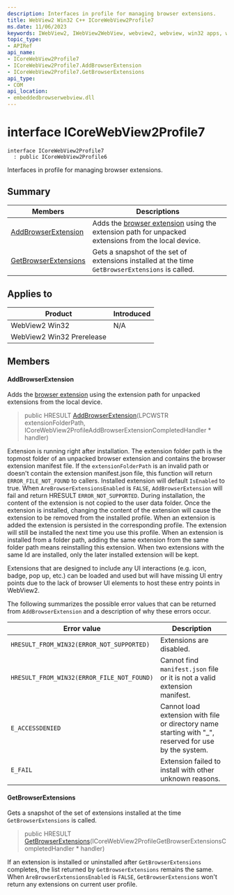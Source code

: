 ```yaml
---
description: Interfaces in profile for managing browser extensions.
title: WebView2 Win32 C++ ICoreWebView2Profile7
ms.date: 11/06/2023
keywords: IWebView2, IWebView2WebView, webview2, webview, win32 apps, win32, edge, ICoreWebView2, ICoreWebView2Controller, browser control, edge html, ICoreWebView2Profile7
topic_type: 
- APIRef
api_name:
- ICoreWebView2Profile7
- ICoreWebView2Profile7.AddBrowserExtension
- ICoreWebView2Profile7.GetBrowserExtensions
api_type:
- COM
api_location:
- embeddedbrowserwebview.dll
---
```


# interface ICoreWebView2Profile7

```
interface ICoreWebView2Profile7
  : public ICoreWebView2Profile6
```

Interfaces in profile for managing browser extensions.

## Summary

 Members                        | Descriptions
--------------------------------|---------------------------------------------
[AddBrowserExtension](#addbrowserextension) | Adds the [browser extension](https://developer.mozilla.org/en-US/docs/Mozilla/Add-ons/WebExtensions) using the extension path for unpacked extensions from the local device.
[GetBrowserExtensions](#getbrowserextensions) | Gets a snapshot of the set of extensions installed at the time `GetBrowserExtensions` is called.

## Applies to

Product                         | Introduced
--------------------------------|---------------------------------------------
WebView2 Win32            |    N/A
WebView2 Win32 Prerelease |    

## Members

#### AddBrowserExtension

Adds the [browser extension](https://developer.mozilla.org/en-US/docs/Mozilla/Add-ons/WebExtensions) using the extension path for unpacked extensions from the local device.

> public HRESULT [AddBrowserExtension](#addbrowserextension)(LPCWSTR extensionFolderPath, ICoreWebView2ProfileAddBrowserExtensionCompletedHandler * handler)

Extension is running right after installation. The extension folder path is the topmost folder of an unpacked browser extension and contains the browser extension manifest file. If the `extensionFolderPath` is an invalid path or doesn't contain the extension manifest.json file, this function will return `ERROR_FILE_NOT_FOUND` to callers. Installed extension will default `IsEnabled` to true. When `AreBrowserExtensionsEnabled` is `FALSE`, `AddBrowserExtension` will fail and return HRESULT `ERROR_NOT_SUPPORTED`. During installation, the content of the extension is not copied to the user data folder. Once the extension is installed, changing the content of the extension will cause the extension to be removed from the installed profile. When an extension is added the extension is persisted in the corresponding profile. The extension will still be installed the next time you use this profile. When an extension is installed from a folder path, adding the same extension from the same folder path means reinstalling this extension. When two extensions with the same Id are installed, only the later installed extension will be kept.

Extensions that are designed to include any UI interactions (e.g. icon, badge, pop up, etc.) can be loaded and used but will have missing UI entry points due to the lack of browser UI elements to host these entry points in WebView2.

The following summarizes the possible error values that can be returned from `AddBrowserExtension` and a description of why these errors occur.

Error value   |Description
--------- | ---------
`HRESULT_FROM_WIN32(ERROR_NOT_SUPPORTED)`|Extensions are disabled.
`HRESULT_FROM_WIN32(ERROR_FILE_NOT_FOUND)`|Cannot find `manifest.json` file or it is not a valid extension manifest.
`E_ACCESSDENIED`|Cannot load extension with file or directory name starting with "_", reserved for use by the system.
`E_FAIL`|Extension failed to install with other unknown reasons.

#### GetBrowserExtensions

Gets a snapshot of the set of extensions installed at the time `GetBrowserExtensions` is called.

> public HRESULT [GetBrowserExtensions](#getbrowserextensions)(ICoreWebView2ProfileGetBrowserExtensionsCompletedHandler * handler)

If an extension is installed or uninstalled after `GetBrowserExtensions` completes, the list returned by `GetBrowserExtensions` remains the same. When `AreBrowserExtensionsEnabled` is `FALSE`, `GetBrowserExtensions` won't return any extensions on current user profile.

